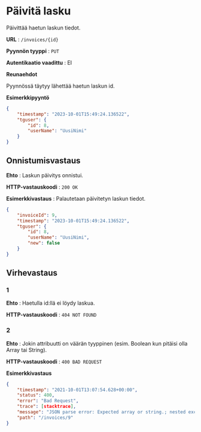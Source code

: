 # Päivitä lasku

Päivittää haetun laskun tiedot.

**URL** : `/invoices/{id}`

**Pyynnön tyyppi** : `PUT`

**Autentikaatio vaadittu** : EI

**Reunaehdot**

Pyynnössä täytyy lähettää haetun laskun id.

**Esimerkkipyyntö** 

```json
{
    "timestamp": "2023-10-01T15:49:24.136522",
    "tguser": {
        "id": 8,
        "userName": "UusiNimi"
    }
}
```

## Onnistumisvastaus

**Ehto** : Laskun päivitys onnistui.

**HTTP-vastauskoodi** : `200 OK`

**Esimerkkivastaus** : Palautetaan päivitetyn laskun tiedot.

```json
{
    "invoiceId": 9,
    "timestamp": "2023-10-01T15:49:24.136522",
    "tguser": {
        "id": 8,
        "userName": "UusiNimi",
        "new": false
    }
}
```

## Virhevastaus

### 1

**Ehto** : Haetulla id:llä ei löydy laskua.

**HTTP-vastauskoodi** : `404 NOT FOUND`

### 2
**Ehto** : Jokin attribuutti on väärän tyyppinen (esim. Boolean kun pitäisi olla Array tai String).

**HTTP-vastauskoodi** : `400 BAD REQUEST`

**Esimerkkivastaus**

```json
{
    "timestamp": "2021-10-01T13:07:54.628+00:00",
    "status": 400,
    "error": "Bad Request",
    "trace": [stacktrace],
    "message": "JSON parse error: Expected array or string.; nested exception is com.fasterxml.jackson.databind.exc.MismatchedInputException: Expected array or string.\n at [Source: (PushbackInputStream); line: 2, column: 18] (through reference chain: fi.paikalla.ticketguru.Entities.Invoice[\"timestamp\"])",
    "path": "/invoices/9"
}
```
